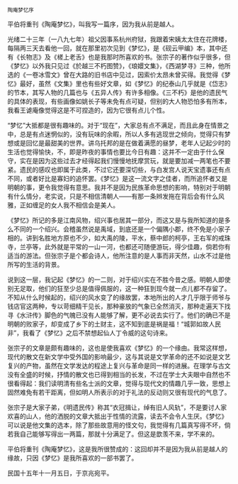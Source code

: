     陶庵梦忆序 

   平伯将重刊《陶庵梦忆》，叫我写一篇序，因为我从前是越人。

   光绪二十三年（一八九七年）祖父因事系杭州府狱，我跟着宋姨太太住在花牌楼，每隔两三天去看他一回，就在那里初次见到《梦忆》，是《砚云甲编》本，其中还有《长物志》及《槎上老舌》也是我那时所喜欢的书。张宗子的著作似乎很多，但《梦忆》以外我只见过《於越三不朽图赞》，《琅嬛文集》，《西湖梦寻》三种，他所选的《一卷冰雪文》曾在大路的旧书店中见过，因索价太昂未曾买得。我觉得《梦忆》最好，虽然《文集》里也有些好文章，如《梦忆》的纪泰山几乎就是《岱志》的节本，其写人物的几篇也与《五异人传》有许多相像。《三不朽》是他的遗民气的具体的表现，有些画像如姚长子等未免有点可疑，但别的大人物恐怕多有所本，我看王谑庵像觉得这是不可捏造的，因为它很有点儿个性。

   “梦忆”大抵都是很有趣味的。对于“现在”，大家总有点不满足，而且此身在情景之中，总是有点迷惘似的，没有玩味的余暇，所以人多有逃现世之倾向，觉得只有梦想或是回忆是最甜美的世界。讲乌托邦的是在做着满愿的昼梦，老年人记起少时的生活也觉得愉快，不，即是昨夜的事情也要比今日有趣：这并不一定由于什么保守，实在是因为这些过去才经得起我们慢慢地抚摩赏玩，就是要加减一两笔也不要紧。遗民的感叹也即属于此类，不过它还要深切些，与白发宫人说天宝遗事还有点不同，或者好比是寡妇的追怀罢。《梦忆》是这一流文字之佳者，而所追怀者又是明朝的事，更令我觉得有意思。我并不是因为民族革命思想的影响，特别对于明朝有什么情分，老实说，只是不相信清朝人——有那一条辫发拖在背后会有什么风雅，正如缠足的女人我不相信会是美人。

   《梦忆》所记的多是江南风物，绍兴事也居其一部分，而这又是与我所知道的是多么不同的一个绍兴。会稽虽然说是禹域，到底还是一个偏隅小郡，终不免是小家子相的。讲到名胜地方原也不少，如大禹的陵，平水，蔡中郎的柯亭，王右军的戒珠寺，兰亭等，此外就是平常的一山一河，也都还可随便游玩，得少佳趣，倘若你有适当的游法。但张宗子是个都会诗人，他所注意的是人事而非天然，山水不过是他所写的生活的背景。

   说到这一层，我记起《梦忆》的一二则，对于绍兴实在不胜今昔之感。明朝人即使别无足取，他们的狂至少总是值得佩服的，这一种狂到现今就一点儿都不存留了。不知从什么时候起的，绍兴的风水变了的缘故罢，本地所出的人才几乎限于师爷与钱店官这两种，专以苛细精干见长，那种豪放的气象已全然消灭，那种走遍天下找寻《水浒传》脚色的气魄已没有人能够了解，更不必说去实行了。他们的确已不是明朝的败家子，却变成了乡下的土财主，这不知到底是祸是福！“城郭如故人民非”，我看了《梦忆》之后不禁想起仙人丁令威的这句诗来。

   张宗子的文章是颇有趣味的，这也是使我喜欢《梦忆》的一个缘由。我常这样想，现代的散文在新文学中受外国的影响最少，这与其说是文学革命的还不如说是文艺复兴的产物，虽然在文学发达的程途上复兴与革命是同一样的进展。在理学与古文没有全盛的时候，抒情的散文也已得到相当的长发，不过在学士大夫眼中自然也不很看得起：我们读明清有些名士派的文章，觉得与现代文的情趣几乎一致，思想上固然难免有若干距离，但如明人所表示的对于礼法的反动则又很有现代的气息了。

   张宗子是大家子弟，《明遗民传》称其“衣冠揖让，绰有旧人风轨”，不是要讨人家欢喜的山人，他的洒脱的文章大抵出于性情的流露，读去不会令人生厌。《梦忆》可以说是他文集的选本，除了那些故意用的怪文句，我觉得有几篇真写得不坏，倘若我自己能够写得出一两篇，那就十分满足了。但这是歆羡不来，学不来的。

   平伯将重刊《陶庵梦忆》，这是我所很赞成的：这回却并不是因为我从前是越人的缘故，只因《梦忆》是我所喜欢的一部书罢了。

   民国十五年十一月五日，于京兆宛平。

